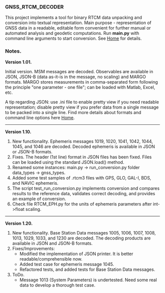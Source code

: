 

### GNSS_RTCM_DECODER

This project implements a tool for binary RTCM data unpacking and conversion into textual representation. Main purpose - representation of GNSS data in a readable, editable form convenient for further manual or automated analysis and geodetic computations. Run **main.py** with command line arguments to start conversion. See 
[Home](DOCs/Home.md) for details.

### Notes.

**Version 1.01.** 

Initial version.
MSM messages are decoded. Observables are available in JSON, JSON-B (data as-it-is in the message, no scaling) and MARGO formats.
MARGO stores measurements in comma-separated form following the principle "one parameter - one file"; can be loaded with Matlab, Excel, etc.

A tip regarding JSON: use .ini file to enable pretty view if you need readable representation; disable pretty view if you prefer data from a single message to be packed into a single line.
Find more details about formats and command line options here [Home](DOCs/Home.md).

-------------------------------------------------------------------------------------------------------------
**Version 1.10.**
1. New functionality. Ephemeris messages 1019, 1020, 1041, 1042, 1044, 1045, and 1046 are decoded. Decoded ephemeris is available in JSON or JSON-B formats.
2. Fixes. The header (1st line) format in JSON files has
been fixed. Files can be loaded using the standard JSON.load() method.
3. Renamed some instances:
   main.py -> run_conversion.py
   folder data_types -> gnss_types.
4. Added some test samples of .rtcm3 files with GPS, GLO, GAL-I, BDS, and NAVIC ephemeris.
5. The script test_run_conversion.py implements conversion and compares results to the reference data, validates correct decoding, and provides an example of conversion.
6. Check file RTCM_EPH.py for the units of ephemeris parameters after int->float scaling.


-------------------------------------------------------------------------------------------------------------
**Version 1.20.**

1. New functionality. Base Station Data messages 1005, 1006, 1007, 1008, 1013, 1029, 1033, and 1230 are decoded. The decoding products are available in JSON and JSON-B formats.
2. Fixes/Improvements:
   - Modified the implementation of JSON printer. It is better readable/comprehensible now.
   - Added test case for ephemeris message 1045.
   - Refactored tests, and added tests for Base Station Data messages.
3. ToDo.
   - Message 1013 (System Parameters) is undertested. Need some real data to develop a thorough test case.
   

 

